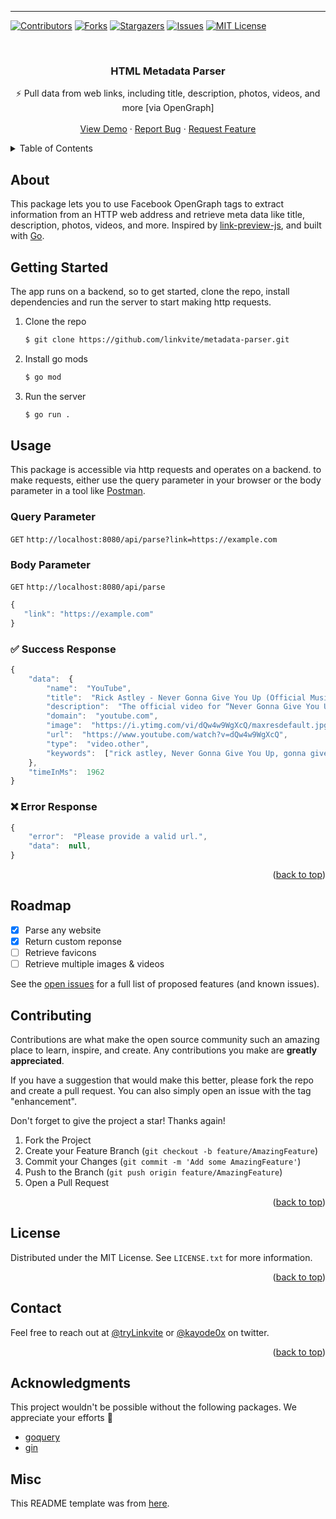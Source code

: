 ----------

<div id="top"></div>
<!--
*** Thanks for checking out the Best-README-Template. If you have a suggestion
*** that would make this better, please fork the repo and create a pull request
*** or simply open an issue with the tag "enhancement".
*** Don't forget to give the project a star!
*** Thanks again! Now go create something AMAZING! :D
-->



<!-- PROJECT SHIELDS -->
<!--
*** I'm using markdown "reference style" links for readability.
*** Reference links are enclosed in brackets [ ] instead of parentheses ( ).
*** See the bottom of this document for the declaration of the reference variables
*** for contributors-url, forks-url, etc. This is an optional, concise syntax you may use.
*** https://www.markdownguide.org/basic-syntax/#reference-style-links
-->
[![Contributors][contributors-shield]][contributors-url]
[![Forks][forks-shield]][forks-url]
[![Stargazers][stars-shield]][stars-url]
[![Issues][issues-shield]][issues-url]
[![MIT License][license-shield]][license-url]



<!-- PROJECT LOGO -->
<br />
<div align="center">
  <h3 align="center">HTML Metadata Parser</h3>
  <p align="center">
    ⚡️ Pull data from web links, including title, description, photos, videos, and more [via OpenGraph]
    <br />
    <br />
    <a href="https://github.com/LinkviteApp/metadata-parser">View Demo</a>
    ·
    <a href="https://github.com/oLinkviteApp/metadata-parser/issues">Report Bug</a>
    ·
    <a href="https://github.com/LinkviteApp/metadata-parser/issues">Request Feature</a>
  </p>
</div>



<!-- TABLE OF CONTENTS -->
<details>
  <summary>Table of Contents</summary>
  <ol>
    <li>
      <a href="#about">About The Project</a>
    </li>
    <li>
      <a href="#getting-started">Getting Started</a>
    </li>
    <li><a href="#usage">Usage</a></li>
    <li><a href="#roadmap">Roadmap</a></li>
    <li><a href="#contributing">Contributing</a></li>
    <li><a href="#license">License</a></li>
    <li><a href="#contact">Contact</a></li>
    <li><a href="#acknowledgments">Acknowledgments</a></li>
  </ol>
</details>



<!-- ABOUT THE PROJECT -->
## About

This package lets you to use Facebook OpenGraph tags to extract information from an HTTP web address and retrieve meta data like title, description, photos, videos, and more. Inspired by [link-preview-js](https://github.com/ospfranco/link-preview-js), and built with [Go](https://go.dev/).



<!-- GETTING STARTED -->
## Getting Started

The app runs on a backend, so to get started, clone the repo, install dependencies and run the server to start making http requests.

1. Clone the repo
   ```sh
   $ git clone https://github.com/linkvite/metadata-parser.git
   ```
2. Install go mods
   ```sh
   $ go mod
   ```
3. Run the server
   ```sh
   $ go run .
   ```



<!-- USAGE EXAMPLES -->
## Usage

This package is accessible via http requests and operates on a backend. to make requests, either use the query parameter in your browser or the body parameter in a tool like [Postman](https://www.postman.com/).

### Query Parameter
 `GET` `http://localhost:8080/api/parse?link=https://example.com`

### Body Parameter
 `GET` `http://localhost:8080/api/parse`
 ```js
{
	"link": "https://example.com"
}
```

### ✅ Success Response

```javascript
{
    "data":  {
	    "name":  "YouTube",
	    "title":  "Rick Astley - Never Gonna Give You Up (Official Music Video)",
	    "description":  "The official video for “Never Gonna Give You Up” by Rick Astley....",
	    "domain":  "youtube.com",
	    "image":  "https://i.ytimg.com/vi/dQw4w9WgXcQ/maxresdefault.jpg",
	    "url":  "https://www.youtube.com/watch?v=dQw4w9WgXcQ",
	    "type":  "video.other",
	    "keywords":  ["rick astley, Never Gonna Give You Up, gonna give you up lyrics"]
	},
    "timeInMs":  1962
}
```

### ❌ Error Response

```javascript
{
    "error":  "Please provide a valid url.",
    "data":  null,
}
```



<p align="right">(<a href="#top">back to top</a>)</p>



<!-- ROADMAP -->
## Roadmap

- [x] Parse any website
- [x] Return custom reponse
- [ ] Retrieve favicons
- [ ] Retrieve multiple images & videos

See the [open issues](https://github.com/LinkviteApp/metadata-parser/issues) for a full list of proposed features (and known issues).



<!-- CONTRIBUTING -->
## Contributing

Contributions are what make the open source community such an amazing place to learn, inspire, and create. Any contributions you make are **greatly appreciated**.

If you have a suggestion that would make this better, please fork the repo and create a pull request. You can also simply open an issue with the tag "enhancement".

Don't forget to give the project a star! Thanks again!

1. Fork the Project
2. Create your Feature Branch (`git checkout -b feature/AmazingFeature`)
3. Commit your Changes (`git commit -m 'Add some AmazingFeature'`)
4. Push to the Branch (`git push origin feature/AmazingFeature`)
5. Open a Pull Request

<p align="right">(<a href="#top">back to top</a>)</p>



<!-- LICENSE -->
## License

Distributed under the MIT License. See `LICENSE.txt` for more information.

<p align="right">(<a href="#top">back to top</a>)</p>



<!-- CONTACT -->
## Contact

Feel free to reach out at [@tryLinkvite](https://twitter.com/tryLinkvite) or [@kayode0x](https://twitter.com/kayode0x)  on twitter.

<p align="right">(<a href="#top">back to top</a>)</p>



<!-- ACKNOWLEDGMENTS -->
## Acknowledgments

This project wouldn't be possible without the following packages.  We appreciate your efforts 🙏

* [goquery](github.com/PuerkitoBio/goquery)
* [gin](github.com/gin-gonic/gin)



<!-- MISC -->
## Misc

This README template was from [here](https://github.com/othneildrew/Best-README-Template).

<!-- MARKDOWN LINKS & IMAGES -->
<!-- https://www.markdownguide.org/basic-syntax/#reference-style-links -->
[contributors-shield]: https://img.shields.io/github/contributors/linkviteApp/metadata-parser.svg?style=for-the-badge
[contributors-url]: https://github.com/LinkviteApp/metadata-parser/graphs/contributors
[forks-shield]: https://img.shields.io/github/forks/linkviteApp/metadata-parser.svg?style=for-the-badge
[forks-url]: https://github.com/LinkviteApp/metadata-parser/network/members
[stars-shield]: https://img.shields.io/github/stars/linkviteApp/metadata-parser.svg?style=for-the-badge
[stars-url]: https://github.com/LinkviteApp/metadata-parser/stargazers
[issues-shield]: https://img.shields.io/github/issues/linkviteApp/metadata-parser.svg?style=for-the-badge
[issues-url]: https://github.com/LinkviteApp/metadata-parser/issues
[license-shield]: https://img.shields.io/github/license/linkviteApp/metadata-parser.svg?style=for-the-badge
[license-url]: https://github.com/LinkviteApp/metadata-parser/blob/main/LICENSE.txt
